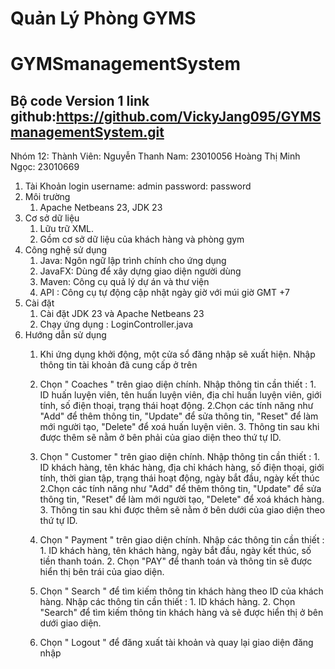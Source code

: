 # Quản Lý Phòng GYMS
# GYMSmanagementSystem
## Bộ code Version 1 link github:https://github.com/VickyJang095/GYMSmanagementSystem.git
Nhóm 12:
Thành Viên:
Nguyễn Thanh Nam: 23010056
Hoàng Thị Minh Ngọc: 23010669
1. Tài Khoản login
username: admin
password: password
2. Môi trường 
      1. Apache Netbeans 23, JDK 23
3. Cơ sở dữ liệu
      1. Lữu trữ XML.
      2. Gồm cơ sở dữ liệu của khách hàng và phòng gym
4. Công nghệ sử dụng
      1. Java: Ngôn ngữ lập trình chính cho ứng dụng
      2. JavaFX: Dùng để xây dựng giao diện người dùng
      3. Maven: Công cụ quả lý dự án và thư viện
      4. API : Công cụ tự động cập nhật ngày giờ với múi giờ GMT +7
5. Cài đặt
      1. Cài đặt JDK 23 và Apache Netbeans 23
      2. Chạy ứng dụng : LoginController.java
6. Hướng dẫn sử dụng
      1. Khi ứng dụng khởi động, một cửa sổ đăng nhập sẽ xuất hiện. Nhập thông tin tài khoản đã cung cấp ở trên
      2. Chọn " Coaches " trên giao diện chính.
               Nhập thông tin cần thiết : 
               1. ID huấn luyện viên, tên huấn luyện viên, địa chỉ huấn luyện viên, giới tính, số điện thoại, trạng thái hoạt động.
               2.Chọn các tính năng như "Add" để thêm thông tin, "Update" để sửa thông tin, "Reset" để làm mới người tạo, "Delete" để xoá huấn luyện viên.
               3. Thông tin sau khi được thêm sẽ nằm ở bên phải của giao diện theo thứ tự ID.
      3. Chọn " Customer " trên giao diện chính.
               Nhập thông tin cần thiết :
               1. ID khách hàng, tên khác hàng, địa chỉ khách hàng, số điện thoại, giới tính, thời gian tập, trạng thái hoạt động, ngày bắt đầu, ngày kết thúc
               2.Chọn các tính năng như "Add" để thêm thông tin, "Update" để sửa thông tin, "Reset" để làm mới người tạo, "Delete" để xoá khách hàng.
               3. Thông tin sau khi được thêm sẽ nằm ở bên dưới của giao diện theo thứ tự ID.
      4. Chọn " Payment " trên giao diện chính.
               Nhập các thông tin cần thiết :
               1. ID khách hàng, tên khách hàng, ngày bắt đầu, ngày kết thúc, số tiền thanh toán.
               2. Chọn "PAY" để thanh toán và thông tin sẽ được hiển thị bên trái của giao diện.
         
      5. Chọn " Search " để tìm kiếm thông tin khách hàng theo ID của khách hàng.
               Nhập các thông tin cần thiết :
               1. ID khách hàng.
               2. Chọn "Search" để tìm kiếm thông tin khách hàng và sẽ được hiển thị ở bên dưới giao diện.
      7. Chọn " Logout " để đăng xuất tài khoản  và quay lại giao diện đăng nhập  
